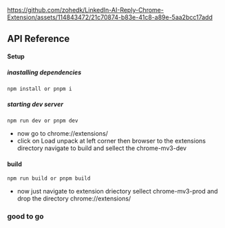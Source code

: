 


https://github.com/zohedk/LinkedIn-AI-Reply-Chrome-Extension/assets/114843472/21c70874-b83e-41c8-a89e-5aa2bcc17add



## API Reference

#### Setup

##### inastalling dependencies
```
npm install or pnpm i 
```
##### starting dev server
```
npm run dev or pnpm dev
```

- now go to chrome://extensions/
- click on Load unpack at left corner then browser to the extensions directory navigate to build and sellect the chrome-mv3-dev 

#### build
```
npm run build or pnpm build
```

- now just navigate to extension driectory sellect chrome-mv3-prod  and drop the directory chrome://extensions/


### good to go 



